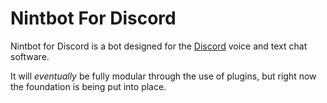 # Nintbot For Discord
Nintbot for Discord is a bot designed for the [Discord](https://discordapp.com) voice and text chat software.

It will *eventually* be fully modular through the use of plugins, but right now the foundation is being put into place.
